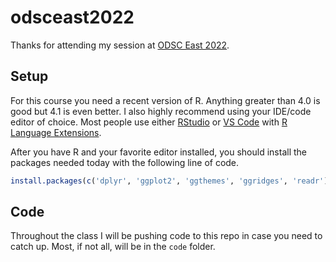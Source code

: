 
<!-- README.md is generated from README.Rmd. Please edit that file -->

# odsceast2022

<!-- badges: start -->
<!-- badges: end -->

Thanks for attending my session at [ODSC East
2022](https://odsc.com/speakers/manipulating-and-visualizing-data-with-r-2/).

## Setup

For this course you need a recent version of R. Anything greater than
4.0 is good but 4.1 is even better. I also highly recommend using your
IDE/code editor of choice. Most people use either
[RStudio](https://www.rstudio.com/products/rstudio/) or [VS
Code](https://code.visualstudio.com/) with [R Language
Extensions](https://code.visualstudio.com/docs/languages/r).

After you have R and your favorite editor installed, you should install
the packages needed today with the following line of code.

``` r
install.packages(c('dplyr', 'ggplot2', 'ggthemes', 'ggridges', 'readr'))
```

## Code

Throughout the class I will be pushing code to this repo in case you
need to catch up. Most, if not all, will be in the `code` folder.
